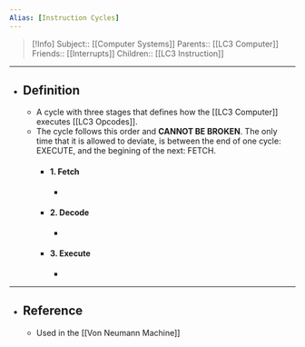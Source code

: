 ```yaml
---
Alias: [Instruction Cycles]
---
```

> [!Info]
> Subject:: [[Computer Systems]]
> Parents:: [[LC3 Computer]]
> Friends:: [[Interrupts]]
> Children:: [[LC3 Instruction]]
---
- ## Definition
	- A cycle with three stages that defines how the [[LC3 Computer]] executes [[LC3 Opcodes]].
	- The cycle follows this order and **CANNOT BE BROKEN**. The only time that it is allowed to deviate, is between the end of one cycle: EXECUTE, and the begining of the next: FETCH.
		- #### 1. Fetch
			- 
		- #### 2. Decode
			- 
		- #### 3. Execute
			- 
---
- ## Reference
	- Used in the [[Von Neumann Machine]]